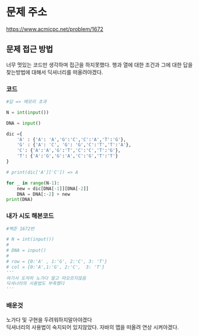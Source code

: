 # 문제 주소
https://www.acmicpc.net/problem/1672

## 문제 접근 방법
너무 멋있는 코드만 생각하며 접근을 하지못했다. 행과 열에 대한 조건과 그에 대한 답을 찾는방법에 대해서 딕셔너리를 떠올려야겠다.

### 코드
```python
#답 => 메모리 초과

N = int(input())

DNA = input()

dic ={
    'A' : {'A': 'A','G':'C','C':'A','T':'G'},
    'G' : {'A': 'C', 'G': 'G','C':'T','T':'A'},
    'C': {'A':'A','G':'T','C':'C','T':'G'},
    'T': {'A':'G','G':'A','C':'G','T':'T'}
}

# print(dic['A']['C']) => A

for _ in range(N-1):
    new = dic[DNA[-1]][DNA[-2]]
    DNA = DNA[:-2] + new
print(DNA)
```

### 내가 시도 해본코드 

```python
#백준 1672번

# N = int(input())
#
# DNA = input()
#
# row = {0:'A' , 1:'G', 2:'C', 3: 'T'}
# col = {0:'A',1:'G', 2:'C',  3: 'T'}
'''
여기서 도저히 노가다 말고 떠오르지않음
딕셔너리의 사용법도 부족했다
'''

```

### 배운것
노가다 및 구현을 두려워하지말아야겠다
<br>
딕셔너리의 사용법이 숙지되어 있지않았다. 자바의 맵을 떠올려 연상 시켜야겠다.